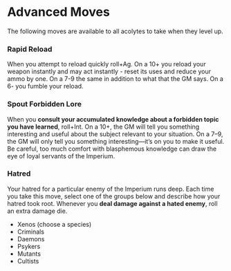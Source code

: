 <!-- Do NOT edit this file directly. It is compiled from pages in the "source" directory. -->
# <a class="anchor-from-text" id="advanced-moves"></a>Advanced Moves

The following moves are available to all acolytes to take when they level up.

### <a class="anchor-from-text" id="rapid-reload"></a>Rapid Reload

When you attempt to reload quickly roll+Ag. On a 10+ you reload your weapon instantly and may act instantly - reset its uses and reduce your ammo by one. On a 7-9 the same in addition to what that the GM says. On a 6- you fumble your reload.

### <a class="anchor-from-text" id="spout-forbidden-lore"></a>Spout Forbidden Lore

When you **consult your accumulated knowledge about a forbidden topic you have learned**, roll+Int. On a 10+, the GM will tell you something interesting and useful about the subject relevant to your situation. On a 7–9, the GM will only tell you something interesting—it’s on you to make it useful. Be careful, too much comfort with blasphemous knowledge can draw the eye of loyal servants of the Imperium.

### <a class="anchor-from-text" id="hatred"></a>Hatred

Your hatred for a particular enemy of the Imperium runs deep. Each time you take this move, select one of the groups below and describe how your hatred took root. Whenever you **deal damage against a hated enemy**, roll an extra damage die.

*   Xenos (choose a species)
*   Criminals
*   Daemons
*   Psykers
*   Mutants
*   Cultists